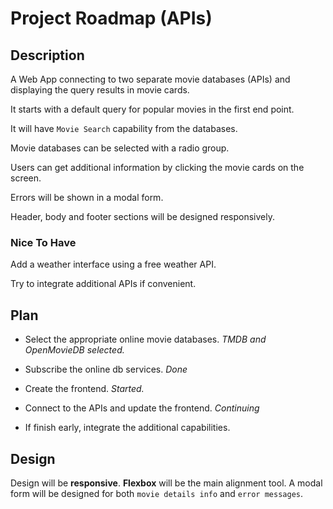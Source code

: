 # Project Roadmap (APIs)

## Description

A Web App connecting to two separate movie databases (APIs) and displaying the query results in movie cards.

It starts with a default query for popular movies in the first end point.

It will have `Movie Search` capability from the databases.

Movie databases can be selected with a radio group.

Users can get additional information by clicking the movie cards on the screen.

Errors will be shown in a modal form.

Header, body and footer sections will be designed responsively.

### Nice To Have

Add a weather interface using a free weather API.

Try to integrate additional APIs if convenient.

## Plan

- Select the appropriate online movie databases.
*TMDB and OpenMovieDB selected.*

- Subscribe the online db services.
*Done*

- Create the frontend.
*Started.*

- Connect to the APIs and update the frontend.
*Continuing*

- If finish early, integrate the additional capabilities.

## Design

Design will be **responsive**.
**Flexbox** will be the main alignment tool.
A modal form will be designed for both `movie details info` and `error messages`.
